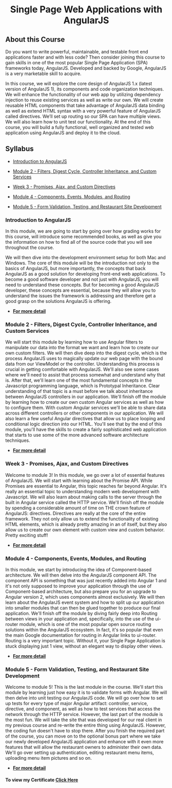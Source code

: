 <h1 align="center">Single Page Web Applications with AngularJS</h1>

## About this Course

Do you want to write powerful, maintainable, and testable front end applications faster and with less code? Then consider joining this course to gain skills in one of the most popular Single Page Application (SPA) frameworks today, AngularJS. Developed and backed by Google, AngularJS is a very marketable skill to acquire.

In this course, we will explore the core design of AngularJS 1.x (latest version of AngularJS 1), its components and code organization techniques. We will enhance the functionality of our web app by utilizing dependency injection to reuse existing services as well as write our own. We will create reusable HTML components that take advantage of AngularJS data binding as well as extend HTML syntax with a very powerful feature of AngularJS called directives. We’ll set up routing so our SPA can have multiple views. We will also learn how to unit test our functionality. At the end of this course, you will build a fully functional, well organized and tested web application using AngularJS and deploy it to the cloud.

## Syllabus

- [Introduction to AngularJS](#introduction-to-angularjs)

- [Module 2 - Filters, Digest Cycle, Controller Inheritance, and Custom Services](#module-2---filters,-digest-cycle,-controller-inheritance,-and-custom-services)

- [Week 3 - Promises, Ajax, and Custom Directives](week-3---promises,-ajax,-and-custom-directives)

- [Module 4 - Components, Events, Modules, and Routing](module-4---components,-events,-modules,-and-routing)

- [Module 5 - Form Validation, Testing, and Restaurant Site Development](#module-5---form-validation,-testing,-and-restaurant-site-development)

### Introduction to AngularJS

In this module, we are going to start by going over how grading works for this course, will introduce some recommended books, as well as give you the information on how to find all of the source code that you will see throughout the course.

We will then dive into the development environment setup for both Mac and Windows. The core of this module will be the introduction not only to the basics of AngularJS, but more importantly, the concepts that back AngularJS as a good solution for developing front-end web applications. To become a good software developer and not just with AngularJS, you will need to understand these concepts. But for becoming a good AngularJS developer, these concepts are essential, because they will allow you to understand the issues the framework is addressing and therefore get a good grasp on the solutions AngularJS is offering.

- **[For more detail](https://github.com/LasyCoder/Single-Page-Web-Applications-with-AngularJS/tree/master/Module1/)**

### Module 2 - Filters, Digest Cycle, Controller Inheritance, and Custom Services

We will start this module by learning how to use Angular filters to manipulate our data into the format we want and learn how to create our own custom filters. We will then dive deep into the digest cycle, which is the process AngularJS uses to magically update our web page with the bound data from our ViewModel or the controller. Understanding this process is crucial in getting comfortable with AngularJS. We'll also see some cases where we'll need to assist that process somewhat and understand why that is. After that, we'll learn one of the most fundamental concepts in the Javascript programming language, which is Prototypal Inheritance. Clear understanding of that topic is a must before we talk about inheritance between AngularJS controllers in our application. We'll finish off the module by learning how to create our own custom Angular services as well as how to configure them. With custom Angular services we'll be able to share data across different controllers or other components in our application. We will also learn a few useful Angular directives that allow us to place looping and conditional logic direction into our HTML. You'll see that by the end of this module, you'll have the skills to create a fairly sophisticated web application that starts to use some of the more advanced software architecture techniques.

- **[For more detail](https://github.com/LasyCoder/Single-Page-Web-Applications-with-AngularJS/tree/master/Module2/)**

### Week 3 - Promises, Ajax, and Custom Directives

Welcome to module 3! In this module, we go over a lot of essential features of AngularJS. We will start with learning about the Promise API. While Promises are essential to Angular, this topic reaches far beyond Angular. It's really an essential topic to understanding modern web development with Javascript. We will also learn about making calls to the server through the built in Angular service called the HTTP service. We'll finish off the module by spending a considerable amount of time on THE crown feature of AngularJS: directives. Directives are really at the core of the entire framework. They not only allow us to extend the functionality of existing HTML elements, which is already pretty amazing in an of itself, but they also allow us to create our own element with custom view and custom behavior. Pretty exciting stuff!

- **[For more detail](https://github.com/LasyCoder/Single-Page-Web-Applications-with-AngularJS/tree/master/Module3/)**

### Module 4 - Components, Events, Modules, and Routing

In this module, we start by introducing the idea of Component-based architecture. We will then delve into the AngularJS component API. The component API is something that was just recently added into Angular 1 and it's not only supposed to improve your application through the use of Component-based architecture, but also prepare you for an upgrade to Angular version 2, which uses components almost exclusively. We will then learn about the AngularJS event system and how to split up our application into smaller modules that can then be glued together to produce our final application. We'll finish off the module by diving fairly deep into Routing between views in your application and, specifically, into the use of the ui-router module, which is one of the most popular open source routing solutions within the AngularJS ecosystem. In fact, it's so popular that even the main Google documentation for routing in Angular links to ui-router. Routing is a very important topic. Without it, your Single Page Application is stuck displaying just 1 view, without an elegant way to display other views.

- **[For more detail](https://github.com/LasyCoder/Single-Page-Web-Applications-with-AngularJS/tree/master/Module4/)**

### Module 5 - Form Validation, Testing, and Restaurant Site Development

Welcome to module 5! This is the last module in the course. We'll start this module by learning just how easy it is to validate forms with Angular. We will then delve into unit testing our AngularJS code. We will go over how to set up tests for every type of major Angular artifact: controller, service, directive, and component, as well as how to test services that access the network through the HTTP service. However, the last part of the module is the most fun. We will take the site that was developed for our real client in my previous course and re-write the entire thing using AngularJS. However, the coding fun doesn't have to stop there. After you finish the required part of the course, you can move on to the optional bonus part where we take our newly developed AngularJS application and enhance with it even more features that will allow the restaurant owners to administer their own data. We'll go over setting up authentication, editing restaurant menu items, uploading menu item pictures and so on.

- **[For more detail](https://github.com/LasyCoder/Single-Page-Web-Applications-with-AngularJS/tree/master/Module5/)**

#### To view my Certificate [Click Here](https://coursera.org/share/ba0664a12c798ef29e90fd92f1d6967b)
